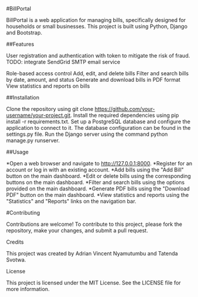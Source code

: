 #BillPortal

BillPortal is a web application for managing bills, specifically designed for households or small businesses. This project is built using Python, Django and Bootstrap.

##Features

User registration and authentication with token to mitigate the risk of fraud.
 TODO: integrate SendGrid SMTP email service

Role-based access control
Add, edit, and delete bills
Filter and search bills by date, amount, and status
Generate and download bills in PDF format
View statistics and reports on bills

##Installation

Clone the repository using git clone https://github.com/your-username/your-project.git.
Install the required dependencies using pip install -r requirements.txt.
Set up a PostgreSQL database and configure the application to connect to it. The database configuration can be found in the settings.py file.
Run the Django server using the command python manage.py runserver.

##Usage

*Open a web browser and navigate to http://127.0.0.1:8000.
*Register for an account or log in with an existing account.
*Add bills using the "Add Bill" button on the main dashboard.
*Edit or delete bills using the corresponding buttons on the main dashboard.
*Filter and search bills using the options provided on the main dashboard.
*Generate PDF bills using the "Download PDF" button on the main dashboard.
*View statistics and reports using the "Statistics" and "Reports" links on the navigation bar.

#Contributing

Contributions are welcome! To contribute to this project, please fork the repository, make your changes, and submit a pull request.

Credits

This project was created by Adrian Vincent Nyamutumbu and Tatenda Svotwa.

License

This project is licensed under the MIT License. See the LICENSE file for more information.

